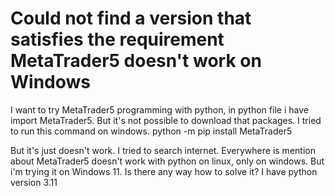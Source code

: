 
# Could not find a version that satisfies the requirement MetaTrader5 doesn't work on Windows

I want to try MetaTrader5 programming with python,
in python file i have import MetaTrader5. But it's not possible to download that packages.
I tried to run this command on windows.
python -m pip install MetaTrader5

But it's just doesn't work. I tried to search internet. Everywhere is mention about MetaTrader5 doesn't work with python on linux, only on windows. But i'm trying it on Windows 11. Is there any way how to solve it?
I have python version 3.11


        